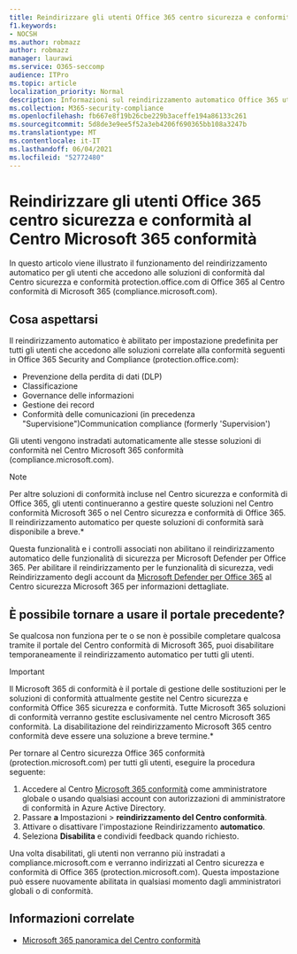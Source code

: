 ```yaml
---
title: Reindirizzare gli utenti Office 365 centro sicurezza e conformità al Centro Microsoft 365 conformità
f1.keywords:
- NOCSH
ms.author: robmazz
author: robmazz
manager: laurawi
ms.service: O365-seccomp
audience: ITPro
ms.topic: article
localization_priority: Normal
description: Informazioni sul reindirizzamento automatico Office 365 utenti del Centro sicurezza e conformità al Centro Microsoft 365 conformità..
ms.collection: M365-security-compliance
ms.openlocfilehash: fb667e8f19b26cbe229b3aceffe194a86133c261
ms.sourcegitcommit: 5d8de3e9ee5f52a3eb4206f690365bb108a3247b
ms.translationtype: MT
ms.contentlocale: it-IT
ms.lasthandoff: 06/04/2021
ms.locfileid: "52772480"
---
```

# <a name="redirect-users-from-the-office-365-security-and-compliance-center-to-the-microsoft-365-compliance-center"></a>Reindirizzare gli utenti Office 365 centro sicurezza e conformità al Centro Microsoft 365 conformità

In questo articolo viene illustrato il funzionamento del reindirizzamento automatico per gli utenti che accedono alle soluzioni di conformità dal Centro sicurezza e conformità protection.office.com di Office 365 al Centro conformità di Microsoft 365 (compliance.microsoft.com).

## <a name="what-to-expect"></a>Cosa aspettarsi

Il reindirizzamento automatico è abilitato per impostazione predefinita per tutti gli utenti che accedono alle soluzioni correlate alla conformità seguenti in Office 365 Security and Compliance (protection.office.com):

- Prevenzione della perdita di dati (DLP)
- Classificazione
- Governance delle informazioni
- Gestione dei record
- Conformità delle comunicazioni (in precedenza "Supervisione")Communication compliance (formerly 'Supervision')

Gli utenti vengono instradati automaticamente alle stesse soluzioni di conformità nel Centro Microsoft 365 conformità (compliance.microsoft.com).

>[!NOTE]
>Per altre soluzioni di conformità incluse nel Centro sicurezza e conformità di Office 365, gli utenti continueranno a gestire queste soluzioni nel Centro conformità Microsoft 365 o nel Centro sicurezza e conformità di Office 365. Il reindirizzamento automatico per queste soluzioni di conformità sarà disponibile a breve.*

Questa funzionalità e i controlli associati non abilitano il reindirizzamento automatico delle funzionalità di sicurezza per Microsoft Defender per Office 365. Per abilitare il reindirizzamento per le funzionalità di sicurezza, vedi Reindirizzamento degli account da [Microsoft Defender per Office 365](/microsoft-365/security/defender/microsoft-365-security-mdo-redirection) al Centro sicurezza Microsoft 365 per informazioni dettagliate.

## <a name="can-i-go-back-to-using-the-former-portal"></a>È possibile tornare a usare il portale precedente?

Se qualcosa non funziona per te o se non è possibile completare qualcosa tramite il portale del Centro conformità di Microsoft 365, puoi disabilitare temporaneamente il reindirizzamento automatico per tutti gli utenti.

>[!IMPORTANT]
>Il Microsoft 365 di conformità è il portale di gestione delle sostituzioni per le soluzioni di conformità attualmente gestite nel Centro sicurezza e conformità Office 365 sicurezza e conformità. Tutte Microsoft 365 soluzioni di conformità verranno gestite esclusivamente nel centro Microsoft 365 conformità. La disabilitazione del reindirizzamento Microsoft 365 centro conformità deve essere una soluzione a breve termine.*

Per tornare al Centro sicurezza Office 365 conformità (protection.microsoft.com) per tutti gli utenti, eseguire la procedura seguente:

1. Accedere al Centro [Microsoft 365 conformità](https://compliance.microsoft.com) come amministratore globale o usando qualsiasi account con autorizzazioni di amministratore di conformità in Azure Active Directory.
2. Passare **a** Impostazioni  >  **reindirizzamento del Centro conformità**.
3. Attivare o disattivare l'impostazione Reindirizzamento **automatico**.
4. Seleziona **Disabilita** e condividi feedback quando richiesto.

Una volta disabilitati, gli utenti non verranno più instradati a compliance.microsoft.com e verranno indirizzati al Centro sicurezza e conformità di Office 365 (protection.microsoft.com). Questa impostazione può essere nuovamente abilitata in qualsiasi momento dagli amministratori globali o di conformità.

## <a name="related-information"></a>Informazioni correlate

- [Microsoft 365 panoramica del Centro conformità](/microsoft-365/compliance/microsoft-365-compliance-center)
